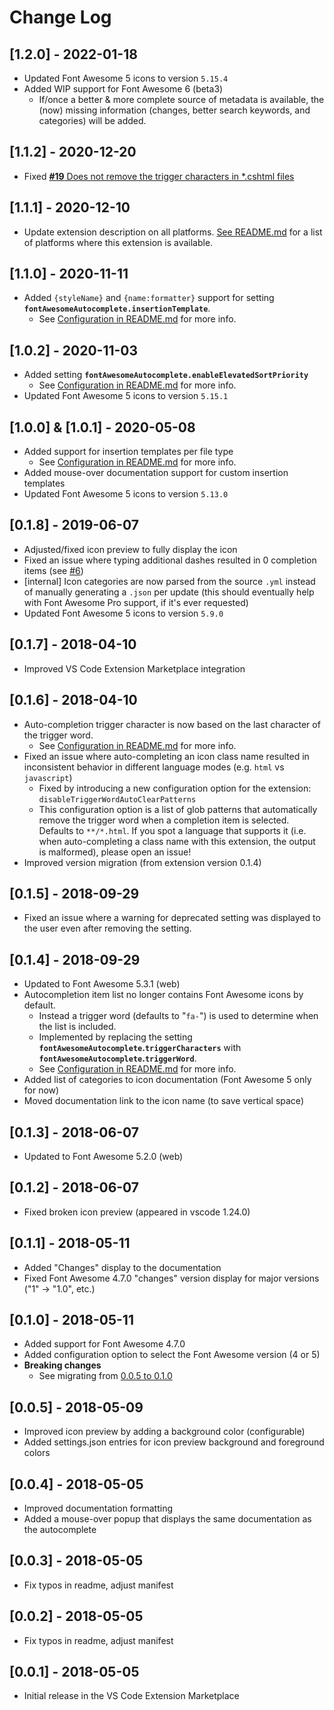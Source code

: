 # Change Log
## [1.2.0] - 2022-01-18
- Updated Font Awesome 5 icons to version `5.15.4`
- Added WIP support for Font Awesome 6 (beta3)
    - If/once a better & more complete source of metadata is available, the (now) missing information (changes, better search keywords, and categories) will be added.

## [1.1.2] - 2020-12-20
- Fixed [**#19** Does not remove the trigger characters in *.cshtml files](https://github.com/Janne252/vscode-fontawesome-auto-complete/issues/19)

## [1.1.1] - 2020-12-10
- Update extension description on all platforms. [See README.md](README.md) for a list of platforms where this extension is available.

## [1.1.0] - 2020-11-11
- Added `{styleName}` and `{name:formatter}` support for setting **`fontAwesomeAutocomplete.insertionTemplate`**.
   - See [Configuration in README.md](README.md#configuration) for more info.

## [1.0.2] - 2020-11-03
- Added setting **`fontAwesomeAutocomplete.enableElevatedSortPriority`** 
   - See [Configuration in README.md](README.md#configuration) for more info.
- Updated Font Awesome 5 icons to version `5.15.1`

## [1.0.0] & [1.0.1] - 2020-05-08
- Added support for insertion templates per file type
   - See [Configuration in README.md](README.md#configuration) for more info.
- Added mouse-over documentation support for custom insertion templates
- Updated Font Awesome 5 icons to version `5.13.0`

## [0.1.8] - 2019-06-07
- Adjusted/fixed icon preview to fully display the icon
- Fixed an issue where typing additional dashes resulted in 0 completion items (see [#6](https://github.com/Janne252/vscode-fontawesome-auto-complete/issues/6))
- [internal] Icon categories are now parsed from the source `.yml` instead of manually generating a `.json` per update (this should eventually help with Font Awesome Pro support, if it's ever requested)
- Updated Font Awesome 5 icons to version `5.9.0`

## [0.1.7] - 2018-04-10
- Improved VS Code Extension Marketplace integration

## [0.1.6] - 2018-04-10
- Auto-completion trigger character is now based on the last character of the trigger word.
   - See [Configuration in README.md](README.md#configuration) for more info.
- Fixed an issue where auto-completing an icon class name resulted in inconsistent behavior in different language modes (e.g. `html` vs `javascript`)
  - Fixed by introducing a new configuration option for the extension: `disableTriggerWordAutoClearPatterns`
  - This configuration option is a list of glob patterns that automatically remove the trigger word when a completion item is selected. Defaults to `**/*.html`. If you spot a language that supports it (i.e. when auto-completing a class name with this extension, the output is malformed), please open an issue!
- Improved version migration (from extension version 0.1.4)

## [0.1.5] - 2018-09-29
- Fixed an issue where a warning for deprecated setting was displayed to the user even after removing the setting.

## [0.1.4] - 2018-09-29
- Updated to Font Awesome 5.3.1 (web)
- Autocompletion item list no longer contains Font Awesome icons by default.
   - Instead a trigger word (defaults to "`fa-`") is used to determine when the list is included.
   - Implemented by replacing the setting **`fontAwesomeAutocomplete`.`triggerCharacters`** with **`fontAwesomeAutocomplete`.`triggerWord`**.
   - See [Configuration in README.md](README.md#configuration) for more info.
- Added list of categories to icon documentation (Font Awesome 5 only for now)
- Moved documentation link to the icon name (to save vertical space) 

## [0.1.3] - 2018-06-07
- Updated to Font Awesome 5.2.0 (web)

## [0.1.2] - 2018-06-07
- Fixed broken icon preview (appeared in vscode 1.24.0)

## [0.1.1] - 2018-05-11
- Added "Changes" display to the documentation
- Fixed Font Awesome 4.7.0 "changes" version display for major versions ("1" -> "1.0", etc.)

## [0.1.0] - 2018-05-11
- Added support for Font Awesome 4.7.0
- Added configuration option to select the Font Awesome version (4 or 5)
- **Breaking changes**
  - See migrating from [0.0.5 to 0.1.0](https://github.com/Janne252/vscode-fontawesome-auto-complete/blob/master/migrations/v0.0.5-to-0.1.0.md)

## [0.0.5] - 2018-05-09
- Improved icon preview by adding a background color (configurable)
- Added settings.json entries for icon preview background and foreground colors

## [0.0.4] - 2018-05-05
- Improved documentation formatting
- Added a mouse-over popup that displays the same documentation as the autocomplete

##  [0.0.3] - 2018-05-05
- Fix typos in readme, adjust manifest

##  [0.0.2] - 2018-05-05
- Fix typos in readme, adjust manifest

##  [0.0.1] - 2018-05-05
- Initial release in the VS Code Extension Marketplace

